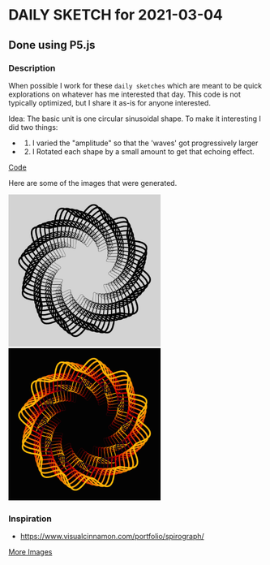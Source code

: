 # DAILY SKETCH for 2021-03-04

## Done using P5.js

### Description

When possible I work for these `daily sketches` which are meant to be quick explorations     on whatever has me interested that day. This code is not typically optimized, but I share it as-is for anyone interested.

Idea: The basic unit is one circular sinusoidal shape. To make it interesting I did two things:
- 1. I varied the "amplitude" so that the 'waves' got progressively larger
- 2. I Rotated each shape by a small amount to get that echoing effect.

[Code](2021-03-04) 

Here are some of the images that were generated.

<img src = 'images/keep_2021-3-4-14-4-38-36553.png' width = '300'> 
<img src = 'images/keep_2021-3-5-9-49-23-9810.png' width = '300'> 


### Inspiration

- https://www.visualcinnamon.com/portfolio/spirograph/

[More Images](2021-03-04/images) 

